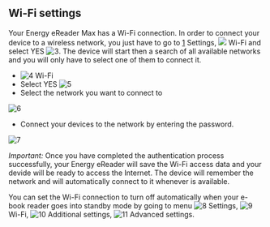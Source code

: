## Wi-Fi settings

Your Energy eReader Max has a Wi-Fi connection. In order to connect your device to a wireless network, you just have to go to [1](http://static.energysistem.com/images/manuals/42535/569d0d8721035.jpg) Settings, ![](http://static.energysistem.com/images/manuals/42535/569cd10f940dd.jpg) Wi-Fi and select YES ![3](http://static.energysistem.com/images/manuals/42091/54995472af5d9.jpg). The device will start then a search of all available networks and you will only have to select one of them to connect it.

- ![4](http://static.energysistem.com/images/manuals/42535/569cd10f940dd.jpg) Wi-Fi 
- Select YES ![5](http://static.energysistem.com/images/manuals/42091/54995472af5d9.jpg)
- Select the network you want to connect to

![6](http://static.energysistem.com/images/manuals/42535/569d1480c2fc5.jpg)

- Connect your devices to the network by entering the password.

![7](http://static.energysistem.com/images/manuals/42535/569d13874ab30.jpg)

*Important:* Once you have completed the authentication process successfully, your Energy eReader will save the Wi-Fi access data and your devide will be ready to access the Internet. The device will remember the network and will automatically connect to it whenever is available. 

You can set the Wi-Fi connection to turn off automatically when your e-book reader goes into standby mode by going to menu ![8](http://static.energysistem.com/images/manuals/42535/569d0d8721035.jpg) Settings, ![9](http://static.energysistem.com/images/manuals/42535/569cd10f940dd.jpg) Wi-Fi, ![10](http://static.energysistem.com/images/manuals/42535/59638e1a4f148.jpg) Additional settings, ![11](http://static.energysistem.com/images/manuals/42535/569d0d8721035.jpg) Advanced settings.
